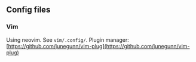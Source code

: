 ## Config files

### Vim
Using neovim. See `vim/.config/`. 
Plugin manager: [https://github.com/junegunn/vim-plug](https://github.com/junegunn/vim-plug)
